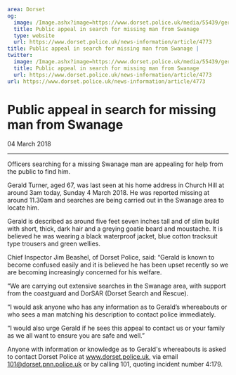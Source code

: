 ```yaml
area: Dorset
og:
  image: /Image.ashx?image=https://www.dorset.police.uk/media/55439/gerald-turner-photo-4-march-2018.jpg&amp;amp;width=150
  title: Public appeal in search for missing man from Swanage
  type: website
  url: https://www.dorset.police.uk/news-information/article/4773
title: Public appeal in search for missing man from Swanage |
twitter:
  image: /Image.ashx?image=https://www.dorset.police.uk/media/55439/gerald-turner-photo-4-march-2018.jpg&amp;amp;width=150
  title: Public appeal in search for missing man from Swanage
  url: https://www.dorset.police.uk/news-information/article/4773
url: https://www.dorset.police.uk/news-information/article/4773
```

# Public appeal in search for missing man from Swanage

04 March 2018

* * *

Officers searching for a missing Swanage man are appealing for help from the public to find him.

Gerald Turner, aged 67, was last seen at his home address in Church Hill at around 3am today, Sunday 4 March 2018. He was reported missing at around 11.30am and searches are being carried out in the Swanage area to locate him.

Gerald is described as around five feet seven inches tall and of slim build with short, thick, dark hair and a greying goatie beard and moustache. It is believed he was wearing a black waterproof jacket, blue cotton tracksuit type trousers and green wellies.

Chief Inspector Jim Beashel, of Dorset Police, said: “Gerald is known to become confused easily and it is believed he has been upset recently so we are becoming increasingly concerned for his welfare.

“We are carrying out extensive searches in the Swanage area, with support from the coastguard and DorSAR (Dorset Search and Rescue).

“I would ask anyone who has any information as to Gerald’s whereabouts or who sees a man matching his description to contact police immediately.

“I would also urge Gerald if he sees this appeal to contact us or your family as we all want to ensure you are safe and well.”

Anyone with information or knowledge as to Gerald's whereabouts is asked to contact Dorset Police at www.dorset.police.uk, via email 101@dorset.pnn.police.uk or by calling 101, quoting incident number 4:179.
